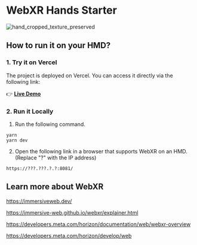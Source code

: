 # WebXR Hands Starter
![hand_cropped_texture_preserved](https://github.com/user-attachments/assets/0ca9d214-2ef2-4d33-9cb5-60316a217f69)

## How to run it on your HMD?

### 1. Try it on Vercel  
The project is deployed on Vercel. You can access it directly via the following link:  

👉 **[Live Demo](https://webxr-hands-starter.vercel.app/)**  

### 2. Run it Locally  
1. Run the following command.

```
yarn
yarn dev
```

2.  Open the following link in a browser that supports WebXR on an HMD.(Replace "?" with the IP address)

`https://???.???.?.?:8081/`

## Learn more about WebXR

https://immersiveweb.dev/

https://immersive-web.github.io/webxr/explainer.html

https://developers.meta.com/horizon/documentation/web/webxr-overview

https://developers.meta.com/horizon/develop/web
